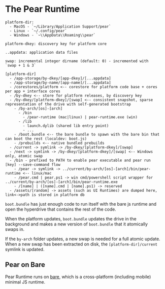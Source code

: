 # The Pear Runtime

```
platform-dir: 
  - MacOS - `~/Library/Application Support/pear`
  - Linux - `~/.config/pear`
  - Windows - `~\\AppData\\Roaming\\pear`

platform-dkey: discovery key for platform core

..appdata: application data files

swap: incremental integer dirname (default: 0) - incremented with `swap + 1 & 3`

[platform-dir]
  - /app-storage/by-dkey/[app-dkey]/[...appdata]
  - /app-storage/by-name/[app-name]/[...appdata]
  - /corestores/platform <-- corestore for platform code base + cores per app + interface cores
  - /by-dkey <-- store for platform releases, by discovery key
  - /by-dkey/[platform-dkey]/[swap] <-- consistent snapshot, sparse representation of the drive with self-generated bootstrap
    - /by-arch/[os]-[arch]
      - /bin
        - /pear-runtime (mac|linux) | pear-runtime.exe (win)
      - /lib
        - launch.dylib (shared lib entry point)
        - ...
    - /boot.bundle <-- the bare bundle to spawn with the bare bin that can boot the rest (localdev: boot.js)
    - /prebuilds <-- native bundled prebuilds
  - /current -> symlink -> /by-dkey/[platform-dkey]/[swap]
  - /next -> symlink -> /by-dkey/[platform-dkey]/[swap] <-- Windows only, atomic swap
  - /bin - prefixed to PATH to enable pear executable and pear run [key] --save-command flow
    - /pear -> symlink -> ../current/by-arch/[os]-[arch]/bin/pear-runtime <-- linux/mac
    - /pear.cmd | pear.ps1 -> win cmd/powershell script wrapper for ../current/by-arch/[os]-[arch]/bin/pear-runtime.exe
    - /[name] | ([name].cmd | [name].ps1) -> reserved
  - /assets/[random] -> assets (such as UI Runtimes) are dumped here, link<->path is stored in platform db
```

`boot.bundle` has just enough code to run itself with the bare js runtime and open the hyperdrive that contains the rest of the code.

When the platform updates, `boot.bundle` updates the drive in the background and makes a new version of `boot.bundle` that it atomically swaps in.

If the `by-arch` folder updates, a new swap is needed for a full atomic update. When a new swap has been extracted on disk, the `[platform-dir]/current` symlink is updated.

## Pear on Bare

Pear Runtime runs on [bare](https://github.com/holepunchto/bare), which is a cross-platform (including mobile) minimal JS runtime.
